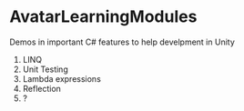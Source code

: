 # AvatarLearningModules
Demos in important C# features to help develpment in Unity

1. LINQ
2. Unit Testing
3. Lambda expressions
4. Reflection
5. ?
